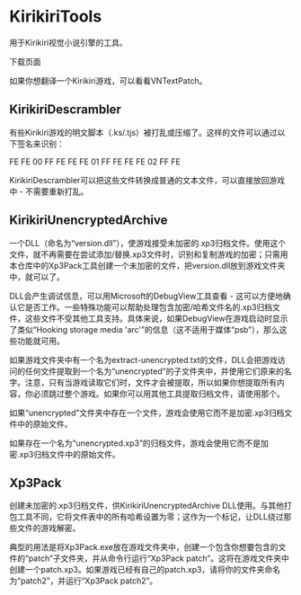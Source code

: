 # KirikiriTools

用于Kirikiri视觉小说引擎的工具。

下载页面

如果你想翻译一个Kirikiri游戏，可以看看VNTextPatch。

## KirikiriDescrambler

有些Kirikiri游戏的明文脚本（.ks/.tjs）被打乱或压缩了。这样的文件可以通过以下签名来识别：

FE FE 00 FF FE FE FE 01 FF FE FE FE 02 FF FE

KirikiriDescrambler可以把这些文件转换成普通的文本文件，可以直接放回游戏中 - 不需要重新打乱。

## KirikiriUnencryptedArchive

一个DLL（命名为“version.dll”），使游戏接受未加密的.xp3归档文件。使用这个文件，就不再需要在尝试添加/替换.xp3文件时，识别和复制游戏的加密；只需用本仓库中的Xp3Pack工具创建一个未加密的文件，把version.dll放到游戏文件夹中，就可以了。

DLL会产生调试信息，可以用Microsoft的DebugView工具查看 - 这可以方便地确认它是否工作。一些特殊功能可以帮助处理包含加密/哈希文件名的.xp3归档文件，这些文件不受其他工具支持。具体来说，如果DebugView在游戏启动时显示了类似“Hooking storage media 'arc'”的信息（这不适用于媒体“psb”），那么这些功能就可用。

如果游戏文件夹中有一个名为extract-unencrypted.txt的文件，DLL会把游戏访问的任何文件提取到一个名为“unencrypted”的子文件夹中，并使用它们原来的名字。注意，只有当游戏读取它们时，文件才会被提取，所以如果你想提取所有内容，你必须跳过整个游戏。如果你可以用其他工具提取归档文件，请使用那个。

如果“unencrypted”文件夹中存在一个文件，游戏会使用它而不是加密.xp3归档文件中的原始文件。

如果存在一个名为“unencrypted.xp3”的归档文件，游戏会使用它而不是加密.xp3归档文件中的原始文件。

## Xp3Pack

创建未加密的.xp3归档文件，供KirikiriUnencryptedArchive DLL使用。与其他打包工具不同，它将文件表中的所有哈希设置为零；这作为一个标记，让DLL绕过那些文件的游戏解密。

典型的用法是将Xp3Pack.exe放在游戏文件夹中，创建一个包含你想要包含的文件的“patch”子文件夹，并从命令行运行“Xp3Pack patch”。这将在游戏文件夹中创建一个patch.xp3。如果游戏已经有自己的patch.xp3，请将你的文件夹命名为“patch2”，并运行“Xp3Pack patch2”。
